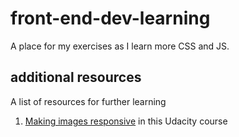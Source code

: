# front-end-dev-learning
A place for my exercises as I learn more CSS and JS. 

## additional resources
A list of resources for further learning

1. [Making images responsive](https://www.udacity.com/course/responsive-images--ud882) in this Udacity course
